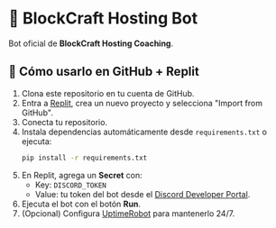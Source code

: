 # 🤖 BlockCraft Hosting Bot

Bot oficial de **BlockCraft Hosting Coaching**.

## 🚀 Cómo usarlo en GitHub + Replit

1. Clona este repositorio en tu cuenta de GitHub.
2. Entra a [Replit](https://replit.com/), crea un nuevo proyecto y selecciona "Import from GitHub".
3. Conecta tu repositorio.
4. Instala dependencias automáticamente desde `requirements.txt` o ejecuta:
   ```bash
   pip install -r requirements.txt
   ```
5. En Replit, agrega un **Secret** con:
   - Key: `DISCORD_TOKEN`
   - Value: tu token del bot desde el [Discord Developer Portal](https://discord.com/developers/applications).
6. Ejecuta el bot con el botón **Run**.
7. (Opcional) Configura [UptimeRobot](https://uptimerobot.com/) para mantenerlo 24/7.
